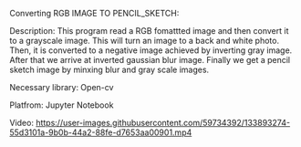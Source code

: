 Converting RGB IMAGE TO PENCIL_SKETCH:

Description:
This program read a RGB fomattted image and then convert it to a grayscale image. This will turn an image to a back and white photo. Then, it is converted to a negative image achieved by inverting gray image. After that we arrive at inverted gaussian blur image. Finally we get a pencil sketch image by minxing blur and gray scale images.  

Necessary library: Open-cv

Platfrom: Jupyter Notebook

Video:
https://user-images.githubusercontent.com/59734392/133893274-55d3101a-9b0b-44a2-88fe-d7653aa00901.mp4

